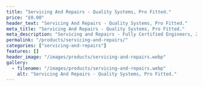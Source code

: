```yaml
---
title: "Servicing And Repairs - Quality Systems, Pro Fitted."
price: "£0.00"
header_text: "Servicing And Repairs - Quality Systems, Pro Fitted."
meta_title: "Servicing And Repairs - Quality Systems, Pro Fitted."
meta_description: "Servicing and Repairs - Fully Certified Engineers, 247 Customer Service, High Quality Systems, Professionally Fitted. We are on the borders of London and Kent."
permalink: "/products/servicing-and-repairs/"
categories: ["servicing-and-repairs"]
features: []
header_image: "/images/products/servicing-and-repairs.webp"
gallery:
  - filename: "/images/products/servicing-and-repairs.webp"
    alt: "Servicing And Repairs - Quality Systems, Pro Fitted."
---
```


